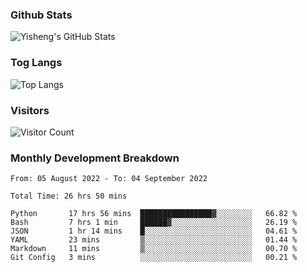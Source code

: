 ### Github Stats
![Yisheng's GitHub Stats](https://github-readme-stats.vercel.app/api?username=gongyisheng&count_private=true&show_icons=true)
### Tog Langs
![Top Langs](https://github-readme-stats.vercel.app/api/top-langs/?username=gongyisheng&layout=compact)
### Visitors
![Visitor Count](https://profile-counter.glitch.me/gongyisheng/count.svg)
### Monthly Development Breakdown
<!--START_SECTION:waka-->

```text
From: 05 August 2022 - To: 04 September 2022

Total Time: 26 hrs 50 mins

Python       17 hrs 56 mins  ████████████████▓░░░░░░░░   66.82 %
Bash         7 hrs 1 min     ██████▓░░░░░░░░░░░░░░░░░░   26.19 %
JSON         1 hr 14 mins    █░░░░░░░░░░░░░░░░░░░░░░░░   04.61 %
YAML         23 mins         ▒░░░░░░░░░░░░░░░░░░░░░░░░   01.44 %
Markdown     11 mins         ▒░░░░░░░░░░░░░░░░░░░░░░░░   00.70 %
Git Config   3 mins          ░░░░░░░░░░░░░░░░░░░░░░░░░   00.21 %
```

<!--END_SECTION:waka-->
